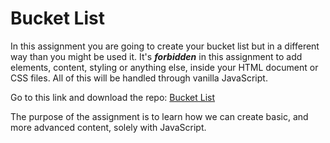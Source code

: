 # Bucket List

In this assignment you are going to create your bucket list but in a different way than you might be used it. It's _**forbidden**_ in this assignment to add elements, content, styling or anything else, inside your HTML document or CSS files. All of this will be handled through vanilla JavaScript.

Go to this link and download the repo: [Bucket List](https://github.com/Lexicon-Frontend-React-2023-2024/exercise-bucket-list)

The purpose of the assignment is to learn how we can create basic, and more advanced content, solely with JavaScript.
